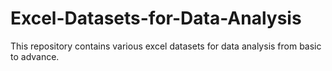 # Excel-Datasets-for-Data-Analysis
This repository contains various excel datasets for data analysis from basic to advance.
